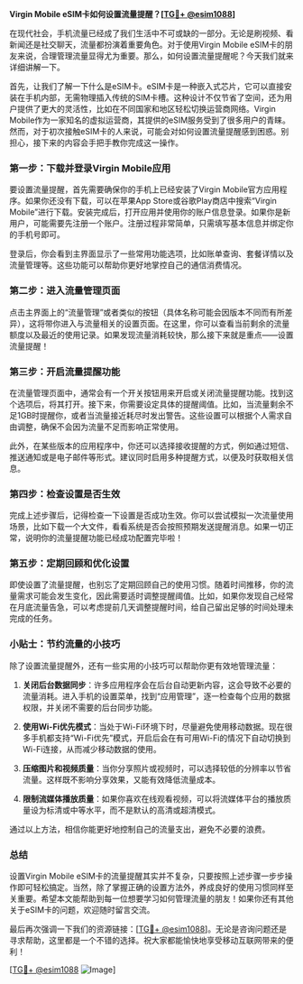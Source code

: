 **Virgin Mobile eSIM卡如何设置流量提醒？[[TG💪+ @esim1088](https://t.me/s/esim1088)]**

在现代社会，手机流量已经成了我们生活中不可或缺的一部分。无论是刷视频、看新闻还是社交聊天，流量都扮演着重要角色。对于使用Virgin Mobile eSIM卡的朋友来说，合理管理流量显得尤为重要。那么，如何设置流量提醒呢？今天我们就来详细讲解一下。

首先，让我们了解一下什么是eSIM卡。eSIM卡是一种嵌入式芯片，它可以直接安装在手机内部，无需物理插入传统的SIM卡槽。这种设计不仅节省了空间，还为用户提供了更大的灵活性，比如在不同国家和地区轻松切换运营商网络。Virgin Mobile作为一家知名的虚拟运营商，其提供的eSIM服务受到了很多用户的青睐。然而，对于初次接触eSIM卡的人来说，可能会对如何设置流量提醒感到困惑。别担心，接下来的内容会手把手教你完成这一操作。

### **第一步：下载并登录Virgin Mobile应用**
要设置流量提醒，首先需要确保你的手机上已经安装了Virgin Mobile官方应用程序。如果你还没有下载，可以在苹果App Store或谷歌Play商店中搜索“Virgin Mobile”进行下载。安装完成后，打开应用并使用你的账户信息登录。如果你是新用户，可能需要先注册一个账户。注册过程非常简单，只需填写基本信息并绑定你的手机号即可。

登录后，你会看到主界面显示了一些常用功能选项，比如账单查询、套餐详情以及流量管理等。这些功能可以帮助你更好地掌控自己的通信消费情况。

### **第二步：进入流量管理页面**
点击主界面上的“流量管理”或者类似的按钮（具体名称可能会因版本不同而有所差异），这将带你进入与流量相关的设置页面。在这里，你可以查看当前剩余的流量额度以及最近的使用记录。如果发现流量消耗较快，那么接下来就是重点——设置流量提醒！

### **第三步：开启流量提醒功能**
在流量管理页面中，通常会有一个开关按钮用来开启或关闭流量提醒功能。找到这个选项后，将其打开。接下来，你需要设定具体的提醒阈值。比如，当流量剩余不足1GB时提醒你，或者当流量接近耗尽时发出警告。这些设置可以根据个人需求自由调整，确保不会因为流量不足而影响正常使用。

此外，在某些版本的应用程序中，你还可以选择接收提醒的方式，例如通过短信、推送通知或是电子邮件等形式。建议同时启用多种提醒方式，以便及时获取相关信息。

### **第四步：检查设置是否生效**
完成上述步骤后，记得检查一下设置是否成功生效。你可以尝试模拟一次流量使用场景，比如下载一个大文件，看看系统是否会按照预期发送提醒消息。如果一切正常，说明你的流量提醒功能已经成功配置完毕啦！

### **第五步：定期回顾和优化设置**
即使设置了流量提醒，也别忘了定期回顾自己的使用习惯。随着时间推移，你的流量需求可能会发生变化，因此需要适时调整提醒阈值。比如，如果你发现自己经常在月底流量告急，可以考虑提前几天调整提醒时间，给自己留出足够的时间处理未完成的任务。

### **小贴士：节约流量的小技巧**
除了设置流量提醒外，还有一些实用的小技巧可以帮助你更有效地管理流量：

1. **关闭后台数据同步**：许多应用程序会在后台自动更新内容，这会导致不必要的流量消耗。进入手机的设置菜单，找到“应用管理”，逐一检查每个应用的数据权限，并关闭不需要的后台同步功能。
   
2. **使用Wi-Fi优先模式**：当处于Wi-Fi环境下时，尽量避免使用移动数据。现在很多手机都支持“Wi-Fi优先”模式，开启后会在有可用Wi-Fi的情况下自动切换到Wi-Fi连接，从而减少移动数据的使用。

3. **压缩图片和视频质量**：当你分享照片或视频时，可以选择较低的分辨率以节省流量。这样既不影响分享效果，又能有效降低流量成本。

4. **限制流媒体播放质量**：如果你喜欢在线观看视频，可以将流媒体平台的播放质量设为标清或中等水平，而不是默认的高清或超清模式。

通过以上方法，相信你能更好地控制自己的流量支出，避免不必要的浪费。

### **总结**
设置Virgin Mobile eSIM卡的流量提醒其实并不复杂，只要按照上述步骤一步步操作即可轻松搞定。当然，除了掌握正确的设置方法外，养成良好的使用习惯同样至关重要。希望本文能帮助到每一位想要学习如何管理流量的朋友！如果你还有其他关于eSIM卡的问题，欢迎随时留言交流。

最后再次强调一下我们的资源链接：[[TG💪+ @esim1088](https://t.me/s/esim1088)]。无论是咨询问题还是寻求帮助，这里都是一个不错的选择。祝大家都能愉快地享受移动互联网带来的便利！

[[TG💪+ @esim1088](https://t.me/s/esim1088) ![Image](https://i.postimg.cc/4NQfJmqS/Snipaste-2025-05-13-00-14-12.png)]